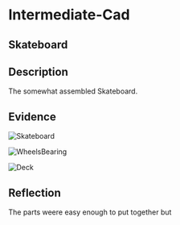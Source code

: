# Intermediate-Cad


## Skateboard

## Description

The somewhat assembled Skateboard. 


## Evidence

![Skateboard](https://user-images.githubusercontent.com/90460146/137741679-aa28b81d-b7ca-4e55-ae64-a2613fee2d03.png)


![WheelsBearing](https://user-images.githubusercontent.com/90460146/137742054-86601813-3793-43a4-b6dc-cdc1b6b9032a.png)


![Deck](https://user-images.githubusercontent.com/90460146/137742162-d67a6eab-0098-4b21-a5f3-2f128f78806a.png)

## Reflection 

The parts weere easy enough to put together but 



